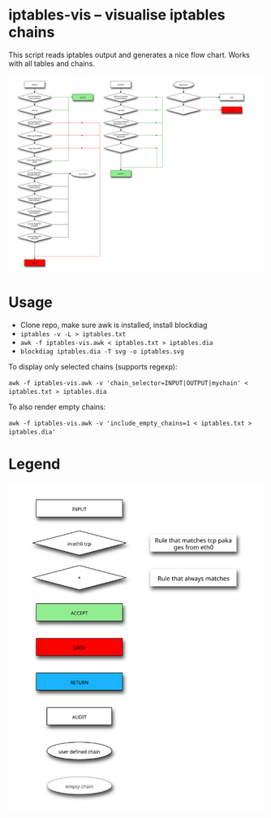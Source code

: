 iptables-vis – visualise iptables chains
========================================

This script reads iptables output and generates a nice flow chart. Works with all tables and chains.

![Example](doc/example.svg)

Usage
=====
- Clone repo, make sure awk is installed, install blockdiag
- `iptables -v -L > iptables.txt`
- `awk -f iptables-vis.awk < iptables.txt > iptables.dia`
- `blockdiag iptables.dia -T svg -o iptables.svg`

To display only selected chains (supports regexp):

`awk -f iptables-vis.awk -v 'chain_selector=INPUT|OUTPUT|mychain' < iptables.txt > iptables.dia`

To also render empty chains:

`awk -f iptables-vis.awk -v 'include_empty_chains=1 < iptables.txt > iptables.dia'`

Legend
======

![Legend](doc/legend.svg)
